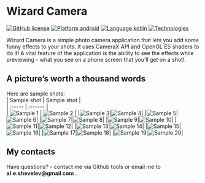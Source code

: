 # Wizard Camera

[![GitHub license](https://img.shields.io/github/license/AlShevelev/WizardCamera)](https://github.com/AlShevelev/WizardCamera/blob/master/LICENSE)
[![Platform android](https://img.shields.io/badge/platform-android-blue)](https://img.shields.io/badge/platform-android-blue)
[![Language kotlin](https://img.shields.io/badge/language-kotlin-blue)](https://img.shields.io/badge/language-kotlin-blue)
[![Technologies](https://img.shields.io/badge/technologies-CameraX%20API%3B%20OpenGL%20ES-blue)](https://img.shields.io/badge/technologies-Camera2%20API%3B%20OpenGL%20ES-blue)


Wizard Camera is a simple photo camera application that lets you add some funny effects to your shots. It uses CameraX API and OpenGL ES shaders to do it! A vital feature of the application is the ability to see the effects while previewing - what you see on a phone screen that you’ll get on a shot!.  

## A picture’s worth a thousand words

Here are sample shots:  
| Sample shot | Sample shot |  
| :----- | :------ |  
| ![Sample 1](https://github.com/AlShevelev/WizardCamera/blob/master/screenshots/1_1.webp?raw=true) | ![Sample 2](https://github.com/AlShevelev/WizardCamera/blob/master/screenshots/1_2.webp?raw=true) |
|![Sample 3](https://github.com/AlShevelev/WizardCamera/blob/master/screenshots/1_3.webp?raw=true)|![Sample 4](https://github.com/AlShevelev/WizardCamera/blob/master/screenshots/1_4.webp?raw=true)|
|![Sample 5](https://github.com/AlShevelev/WizardCamera/blob/master/screenshots/2_1.webp?raw=true)|![Sample 6](https://github.com/AlShevelev/WizardCamera/blob/master/screenshots/3_1.webp?raw=true)|
|![Sample 7](https://github.com/AlShevelev/WizardCamera/blob/master/screenshots/3_2.webp?raw=true)|![Sample 8](https://github.com/AlShevelev/WizardCamera/blob/master/screenshots/3_3.webp?raw=true)|
|![Sample 9](https://github.com/AlShevelev/WizardCamera/blob/master/screenshots/4_1.webp?raw=true)|![Sample 10](https://github.com/AlShevelev/WizardCamera/blob/master/screenshots/5_1.webp?raw=true)|
|![Sample 11](https://github.com/AlShevelev/WizardCamera/blob/master/screenshots/5_2.webp?raw=true)|![Sample 12](https://github.com/AlShevelev/WizardCamera/blob/master/screenshots/6_1.webp?raw=true)|
|![Sample 13](https://github.com/AlShevelev/WizardCamera/blob/master/screenshots/6_2.webp?raw=true)|![Sample 14](https://github.com/AlShevelev/WizardCamera/blob/master/screenshots/6_3.webp?raw=true)|
|![Sample 15](https://github.com/AlShevelev/WizardCamera/blob/master/screenshots/7_1.webp?raw=true)|![Sample 16](https://github.com/AlShevelev/WizardCamera/blob/master/screenshots/7_2.webp?raw=true)|
|![Sample 17](https://github.com/AlShevelev/WizardCamera/blob/master/screenshots/7_3.webp?raw=true)|![Sample 18](https://github.com/AlShevelev/WizardCamera/blob/master/screenshots/8_1.webp?raw=true)|
|![Sample 19](https://github.com/AlShevelev/WizardCamera/blob/master/screenshots/9_1.webp?raw=true)|![Sample 20](https://github.com/AlShevelev/WizardCamera/blob/master/screenshots/9_2.webp?raw=true)|

## My contacts

Have questions? - contact me via Github tools or email me to **al.e.shevelev@gmail com** .
